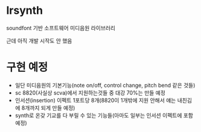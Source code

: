 # lrsynth
soundfont 기반 소프트웨어 미디음원 라이브러리

근데 아직 개발 시작도 안 했음

# 구현 예정
- 일단 미디음원의 기본기능(note on/off, control change, pitch bend 같은 것들)
- sc 8820(사실상 scva)에서 지원하는것들 중 대강 70%는 만들 예정
- 인서션(insertion) 이펙트 1포트당 8개(8820이 1개밖에 지원 안해서 얘는 내친김에 8개까지 되게 만들 예정)
- synth로 온갖 기교를 다 부릴 수 있는 기능들(아마도 일부는 인서션 이펙트에 포함 예정)